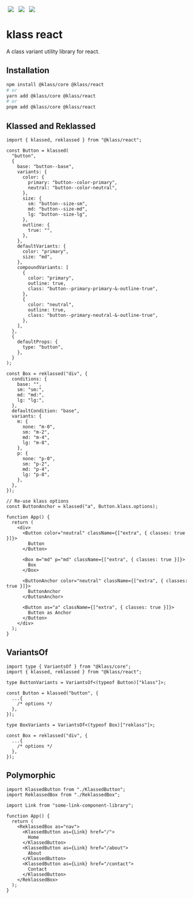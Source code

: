 <p>
  <a href="https://www.npmjs.com/package/@klass/react" style="display: inline-block; margin: 0px 4px;"><img src="https://badgen.net/npm/v/@klass/react"></a>
  <a href="https://bundlephobia.com/package/@klass/react" style="display: inline-block; margin: 0px 4px;"><img src="https://badgen.net/bundlephobia/minzip/@klass/react"></a>
  <a href="https://www.npmjs.com/package/@klass/react" style="display: inline-block; margin: 0px 4px;"><img src="https://badgen.net/npm/license/@klass/react"></a>
</p>

# klass react

A class variant utility library for react.

## Installation

```bash
npm install @klass/core @klass/react
# or
yarn add @klass/core @klass/react
# or
pnpm add @klass/core @klass/react
```

## Klassed and Reklassed

```tsx
import { klassed, reklassed } from "@klass/react";

const Button = klassed(
  "button",
  {
    base: "button--base",
    variants: {
      color: {
        primary: "button--color-primary",
        neutral: "button--color-neutral",
      },
      size: {
        sm: "button--size-sm",
        md: "button--size-md",
        lg: "button--size-lg",
      },
      outline: {
        true: "",
      },
    },
    defaultVariants: {
      color: "primary",
      size: "md",
    },
    compoundVariants: [
      {
        color: "primary",
        outline: true,
        class: "button--primary-primary-&-outline-true",
      },
      {
        color: "neutral",
        outline: true,
        class: "button--primary-neutral-&-outline-true",
      },
    ],
  },
  {
    defaultProps: {
      type: "button",
    },
  }
);

const Box = reklassed("div", {
  conditions: {
    base: "",
    sm: "sm:",
    md: "md:",
    lg: "lg:",
  },
  defaultCondition: "base",
  variants: {
    m: {
      none: "m-0",
      sm: "m-2",
      md: "m-4",
      lg: "m-8",
    },
    p: {
      none: "p-0",
      sm: "p-2",
      md: "p-4",
      lg: "p-8",
    },
  },
});

// Re-use klass options
const ButtonAnchor = klassed("a", Button.klass.options);

function App() {
  return (
    <div>
      <Button color="neutral" className={["extra", { classes: true }]}>
        Button
      </Button>

      <Box m="md" p="md" className={["extra", { classes: true }]}>
        Box
      </Box>

      <ButtonAnchor color="neutral" className={["extra", { classes: true }]}>
        ButtonAnchor
      </ButtonAnchor>

      <Button as="a" className={["extra", { classes: true }]}>
        Button as Anchor
      </Button>
    </div>
  );
}
```

## VariantsOf

```tsx
import type { VariantsOf } from "@klass/core";
import { klassed, reklassed } from "@klass/react";

type ButtonVariants = VariantsOf<(typeof Button)["klass"]>;

const Button = klassed("button", {
  ...{
    /* options */
  },
});

type BoxVariants = VariantsOf<(typeof Box)["reklass"]>;

const Box = reklassed("div", {
  ...{
    /* options */
  },
});
```

## Polymorphic

```tsx
import KlassedButton from "./KlassedButton";
import ReklassedBox from "./ReklassedBox";

import Link from "some-link-component-library";

function App() {
  return (
    <ReklassedBox as="nav">
      <KlassedButton as={Link} href="/">
        Home
      </KlassedButton>
      <KlassedButton as={Link} href="/about">
        About
      </KlassedButton>
      <KlassedButton as={Link} href="/contact">
        Contact
      </KlassedButton>
    </ReklassedBox>
  );
}
```

